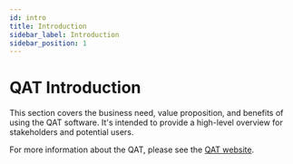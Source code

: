 ```yaml
---
id: intro
title: Introduction
sidebar_label: Introduction
sidebar_position: 1
---
```


# QAT Introduction

This section covers the business need, value proposition, and benefits of using the QAT software. It's intended to provide a high-level overview for stakeholders and potential users. 

For more information about the QAT, please see the [QAT website](https://www.ghsupplychain.org/quantificationanalyticstool).